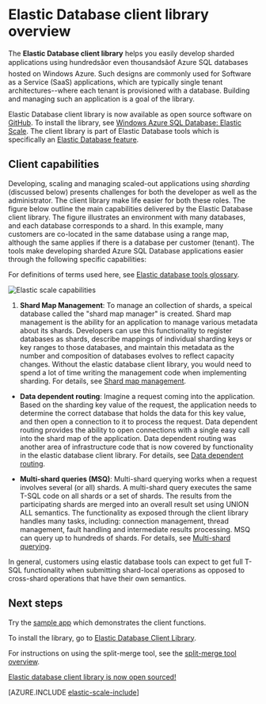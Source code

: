 <properties
    pageTitle="Azure SQL Database - client library"
    description="Build scalable .NET database apps"
    services="sql-database"
    documentationCenter=""
    manager="jeffreyg"
    authors="ddove"
    editor=""/>

<tags
	ms.service="sql-database"
	ms.date="11/04/2015"
	wacn.date=""/>

# Elastic Database client library overview

The **Elastic Database client library** helps you easily develop sharded applications using hundredsâor even thousandsâof Azure SQL databases hosted on Windows Azure. Such designs are commonly used for Software as a Service (SaaS) applications, which are typically single tenant architectures--where each tenant is provisioned with a database. Building and managing such an application is a goal of the library. 

Elastic Database client library is now available as open source software on [GitHub](https://github.com/Azure/elastic-db-tools). To install the library, see [Windows Azure SQL Database: Elastic Scale](https://www.nuget.org/packages/Microsoft.Azure.SqlDatabase.ElasticScale.Client/). The client library is part of Elastic Database tools which is specifically an [Elastic Database feature](/documentation/articles/sql-database-elastic-scale-introduction). 

## Client capabilities

Developing, scaling and managing scaled-out applications using *sharding* (discussed below) presents challenges for both the developer as well as the administrator. The client library make life easier for both these roles. The figure below outline the main capabilities delivered by the Elastic Database client library. The figure illustrates an environment with many databases, and each database corresponds to a shard. In this example, many customers are co-located in the same database using a range map, although the same applies if there is a database per customer (tenant). The tools make developing sharded Azure SQL Database applications easier through the following specific capabilities:

For definitions of terms used here, see [Elastic database tools glossary](/documentation/articles/sql-database-elastic-scale-glossary).

![Elastic scale capabilities][1]

1.  **Shard Map Management**: To manage an collection of shards, a speical database called the "shard map manager" is created. Shard map management is the ability for an application to manage various metadata about its shards. Developers can use this functionality to register databases as shards, describe mappings of individual sharding keys or key ranges to those databases, and maintain this metadata as the number and composition of databases evolves to reflect capacity changes. Without the elastic database client library, you would need to spend a lot of time writing the management code when implementing sharding. For details, see [Shard map management](/documentation/articles/sql-database-elastic-scale-shard-map-management).

* **Data dependent routing**: Imagine a request coming into the application. Based on the sharding key value of the request, the application needs to determine the correct database that holds the data for this key value, and then open a connection to it to process the request. Data dependent routing provides the ability to open connections with a single easy call into the shard map of the application. Data dependent routing was another area of infrastructure code that is now covered by functionality in the elastic database client library. For details, see [Data dependent routing](/documentation/articles/sql-database-elastic-scale-data-dependent-routing).

* **Multi-shard queries (MSQ)**: Multi-shard querying works when a request involves several (or all) shards. A multi-shard query executes the same T-SQL code on all shards or a set of shards. The results from the participating shards are merged into an overall result set using UNION ALL semantics. The functionality as exposed through the client library handles many tasks, including: connection management, thread management, fault handling and intermediate results processing. MSQ can query up to hundreds of shards. For details, see [Multi-shard querying](/documentation/articles/sql-database-elastic-scale-multishard-querying).

In general, customers using elastic database tools can expect to get full T-SQL functionality when submitting shard-local operations as opposed to cross-shard operations that have their own semantics.

## Next steps

Try the [sample app](/documentation/articles/sql-database-elastic-scale-get-started) which demonstrates the client functions. 

To install the library, go to [Elastic Database Client Library]( http://www.nuget.org/packages/Microsoft.Azure.SqlDatabase.ElasticScale.Client/).

For instructions on using the split-merge tool, see the [split-merge tool overview](/documentation/articles/sql-database-elastic-scale-overview-split-and-merge).

[Elastic database client library is now open sourced!](http://azure.microsoft.com/blog/elastic-database-client-library-is-now-open-sourced/)


[AZURE.INCLUDE [elastic-scale-include](../includes/elastic-scale-include.md)]

<!--Anchors-->
<!--Image references-->
[1]:./media/sql-database-elastic-database-client-library/glossary.png

